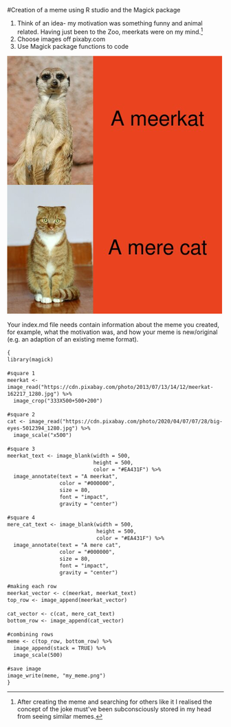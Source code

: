 #Creation of a meme using R studio and the Magick package

1. Think of an idea- my motivation was something funny and animal related. Having just been to the Zoo, meerkats were on my mind.[^1]
2. Choose images off pixaby.com
3. Use Magick package functions to code 

[^1]: After creating the meme and searching for others like it I realised the concept of the joke must've been subconsciously stored in my head from seeing similar memes.

![](my_meme.png)

Your index.md file needs contain information about the meme you created, for example, what the motivation was, and how your meme is new/original (e.g. an adaption of an existing meme format).

```
{
library(magick)

#square 1
meerkat <- image_read("https://cdn.pixabay.com/photo/2013/07/13/14/12/meerkat-162217_1280.jpg") %>% 
  image_crop("333X500+500+200") 

#square 2
cat <- image_read("https://cdn.pixabay.com/photo/2020/04/07/07/28/big-eyes-5012394_1280.jpg") %>% 
  image_scale("x500")
  
#square 3
meerkat_text <- image_blank(width = 500, 
                            height = 500, 
                            color = "#EA431F") %>%
  image_annotate(text = "A meerkat", 
                 color = "#000000",
                 size = 80,
                 font = "impact",
                 gravity = "center")

#square 4
mere_cat_text <- image_blank(width = 500, 
                             height = 500, 
                             color = "#EA431F") %>%
  image_annotate(text = "A mere cat", 
                 color = "#000000",
                 size = 80,
                 font = "impact",
                 gravity = "center")

#making each row
meerkat_vector <- c(meerkat, meerkat_text)
top_row <- image_append(meerkat_vector)

cat_vector <- c(cat, mere_cat_text)
bottom_row <- image_append(cat_vector)

#combining rows
meme <- c(top_row, bottom_row) %>%
  image_append(stack = TRUE) %>%
  image_scale(500)

#save image
image_write(meme, "my_meme.png")
}
```
